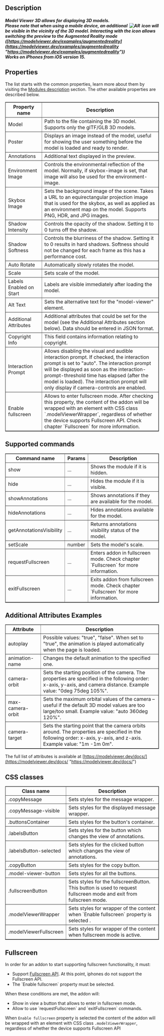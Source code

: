 ## Description

##### Model Viewer 3D allows for displaying 3D models. <br> Please note that when using a mobile device, an additional <img src="/file/serve/6093598547116032" style="border: 0; display:inline; margin: 0 2px; box-shadow: none" alt="AR"> icon will be visible in the vicinity of the 3D model. Interacting with the icon allows switching the preview to the Augmented Reality mode ([https://modelviewer.dev/examples/augmentedreality](https://modelviewer.dev/examples/augmentedreality "https://modelviewer.dev/examples/augmentedreality")) <br>Works on iPhones from iOS version 15.

## Properties

The list starts with the common properties, learn more about them by visiting the [Modules description](https://www.mauthor.com/doc/en/page/Modules-description) section. The other available properties are described below.

<table border='1'>
<tbody>
    <tr>
        <th>Property name</th>
        <th>Description</th>
    </tr>
    <tr>
        <td>Model</td>
        <td>Path to the file containing the 3D model. Supports only the glTF/GLB 3D models.</td>
    </tr>
    <tr>
        <td>Poster</td>
        <td>Displays an image instead of the model, useful for showing the user something before the model is loaded and ready to render.</td>
    </tr>
    <tr>
        <td>Annotations</td>
        <td>Additional text displayed in the preview.</td>
    </tr>
    <tr>
        <td>Environment Image</td>
        <td>Controls the environmental reflection of the model. Normally, if skybox-image is set, that image will also be used for the environment-image.</td>
    </tr>
    <tr>
        <td>Skybox Image</td>
        <td>Sets the background image of the scene. Takes a URL to an equirectangular projection image that is used for the skybox, as well as applied as an environment map on the model. Supports PNG, HDR, and JPG images.</td>
    </tr>
    <tr>
        <td>Shadow Intensity</td>
        <td>Controls the opacity of the shadow. Setting it to 0 turns off the shadow.</td>
    </tr>
    <tr>
        <td>Shadow Softness</td>
        <td>Controls the blurriness of the shadow. Setting it to 0 results in hard shadows. Softness should not be changed for each frame as this has a performance cost.
        </td>
    </tr>
    <tr>
        <td>Auto Rotate</td>
        <td>Automatically slowly rotates the model.</td>
    </tr>
    <tr>
        <td>Scale</td> 
        <td>Sets scale of the model.</td>
    </tr>
    <tr>
        <td>Labels Enabled on Start</td>
        <td>Labels are visible immediately after loading the model.</td>
    </tr>
    <tr>
        <td>Alt Text</td>
        <td>Sets the alternative text for the "model-viewer" element.</td>
    </tr>
    <tr>
        <td>Additional Attributes</td>
        <td>Additional attributes that could be set for the model (see the Additional Attributes section below). Data should be entered in JSON format.</td>
    </tr>
    <tr>
        <td>Copyright Info</td>
        <td>This field contains information relating to copyright.</td>
    </tr>
    <tr>
        <td>Interaction Prompt</td>
        <td>Allows disabling the visual and audible interaction prompt. If checked, the interaction prompt is set to "auto". The interaction prompt will be displayed as soon as the interaction-prompt-threshold time has elapsed (after the model is loaded). The interaction prompt will only display if camera-controls are enabled.</td>
    </tr>
    <tr>
        <td>Enable fullscreen</td>
        <td>Allows to enter fullscreen mode. After checking this property, the content of the addon will be wrapped with an element with CSS class `.modelViewerWrapper`, regardless of whether the device supports Fullscreen API. Check chapter `Fullscreen` for more information.</td>
    </tr>
</tbody>
</table>

## Supported commands

<table border='1'>
<tbody>
    <tr>
        <th>Command name</th>
        <th>Params</th> 
        <th>Description</th> 
    </tr>
    <tr>
        <td>show</td>
        <td>...</td> 
        <td>Shows the module if it is hidden.</td> 
    </tr>
    <tr>
        <td>hide</td>
        <td>...</td> 
        <td>Hides the module if it is visible.</td> 
    </tr>
    <tr>
        <td>showAnnotations</td>
        <td>...</td> 
        <td>Shows annotations if they are available for the model.</td> 
    </tr>
    <tr>
        <td>hideAnnotations</td>
        <td>...</td> 
        <td>Hides annotations available for the model.</td> 
    </tr>
    <tr>
        <td>getAnnotationsVisibility</td>
        <td>...</td> 
        <td>Returns annotations visibility status of the model.</td> 
    </tr>
    <tr>
        <td>setScale</td>
        <td>number</td>
        <td>Sets the model's scale.</td> 
    </tr>
    <tr>
        <td>requestFullscreen</td>
        <td>...</td>
        <td>Enters addon in fullscreen mode. Check chapter `Fullscreen` for more information.</td> 
    </tr>
    <tr>
        <td>exitFullscreen</td>
        <td>...</td>
        <td>Exits addon from fullscreen mode. Check chapter `Fullscreen` for more information.</td> 
    </tr>
</tbody>
</table>

## Additional Attributes Examples

<table border='1'>
    <tbody>
        <tr>
            <th>Attribute</th>
            <th>Description</th>
        </tr>
        <tr>
            <td>autoplay</td>
            <td>Possible values: "true", "false". When set to "true", the animation is played automatically when the page is loaded.</td>
        </tr>
        <tr>
            <td>animation-name</td>
            <td>Changes the default animation to the specified one.</td>
        </tr>
        <tr>
            <td>camera-orbit</td>
            <td>Sets the starting position of the camera. The properties are specified in the following order: x-axis, y-axis, and camera distance. Example value: "0deg 75deg 105%".</td>
        </tr>
        <tr>
            <td>max-camera-orbit</td>
            <td>Sets the maximum orbital values of the camera – useful if the default 3D model values are too large/too small. Example value: "auto 360deg 120%".</td>
        </tr>
        <tr>
            <td>camera-target</td>
            <td>Sets the starting point that the camera orbits around. The properties are specified in the following order: x-axis, y-axis, and z-axis. Example value: "1m -1m 0m".</td>
        </tr>
    </tbody>
</table>

The full list of attributes is available at [https://modelviewer.dev/docs/](https://modelviewer.dev/docs/ "https://modelviewer.dev/docs/")

## CSS classes

<table border='1'>
<tbody>
    <tr>
        <th>Class name</th>
        <th>Description</th>
    </tr>
    <tr>
        <td>.copyMessage</td>
        <td>Sets styles for the message wrapper.</td>
    </tr>
    <tr>
        <td>.copyMessage-visible</td>
        <td>Sets styles for the displayed message wrapper.</td>
    </tr>
    <tr>
        <td>.buttonsContainer</td>
        <td>Sets styles for the button's container.</td>
    </tr>
    <tr>
        <td>.labelsButton</td>
        <td>Sets styles for the button which changes the view of annotations.</td>
    </tr>
    <tr>
        <td>.labelsButton-selected</td>
        <td>Sets styles for the clicked button which changes the view of annotations.</td>
    </tr>
    <tr>
        <td>.copyButton</td>
        <td>Sets styles for the copy button.</td>
    </tr>
    <tr>
        <td>.model-viewer-button</td>
        <td>Sets styles for all the buttons.</td>
    </tr>
    <tr>
        <td>.fullscreenButton</td>
        <td>Sets styles for the fullscreenButton. This button is used to request fullscreen mode and exit from fullscreen mode.</td>
    </tr>
    <tr>
        <td>.modelViewerWrapper</td>
        <td>Sets styles for wrapper of the content when `Enable fullscreen` property is selected .</td>
    </tr>
    <tr>
        <td>.modelViewerFullscreen</td>
        <td>Sets styles for wrapper of the content when fullscreen mode is active.</td>
    </tr>
</tbody>
</table>

## Fullscreen

In order for an addon to start supporting fullscreen functionality, it must:
<ul>
    <li>Support <a href="https://developer.mozilla.org/en-US/docs/Web/API/Fullscreen_API">Fullscreen API</a>. At this point, iphones do not support the Fullscreen API.</li>
    <li>The `Enable fullscreen` property must be selected.</li>
</ul>

When these conditions are met, the addon will:
<ul>
    <li>Show in view a button that allows to enter in fullscreen mode.</li>
    <li>Allow to use `requestFullscreen` and `exitFullscreen` commands.</li>
</ul>

When `Enable fullscreen` property is selected the content of the addon will be wrapped with an element with CSS class `.modelViewerWrapper`, regardless of whether the device supports Fullscreen API
 